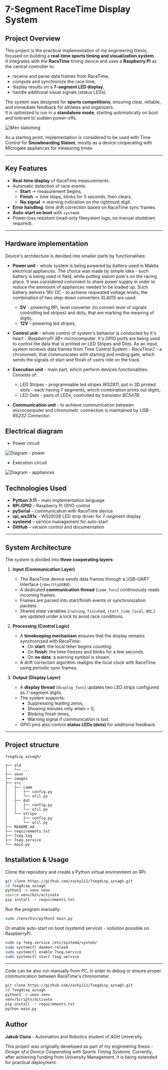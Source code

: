 # 7-Segment RaceTime Display System

## Project Overview
This project is the practical implementation of my engineering thesis, focused on building a **real-time sports timing and visualization system**.  
It integrates with the **RaceTime** timing device and uses a **Raspberry Pi** as the central controller to:

- receive and parse data frames from RaceTime,
- compute and synchronize the race time,
- display results on a **7-segment LED display**,
- handle additional visual signals (status LEDs).

The system was designed for **sports competitions**, ensuring clear, reliable, and immediate feedback for athletes and organizers.  
It is optimized to run in a **standalone mode**, starting automatically on boot and tolerant to sudden power-offs.

![Men slaloming](images/slalom1.jpg)

As a starting point, implementation is considered to be used with Time Control for **Snowboarding Slalom**, mostly as a device cooperating with Microgate appliances for measuring times.

---

## Key Features
- **Real-time display** of RaceTime measurements.  
- Automatic detection of race events:  
  - **Start** → measurement begins,  
  - **Finish** → time stops, blinks for 5 seconds, then clears,  
  - **No signal** → warning indication on the rightmost digit.  
- **Error handling**: time drift correction based on RaceTime sync frames.  
- **Auto-start on boot** with `systemd`.  
- Power-loss resistant (read-only filesystem logs, no manual shutdown required).  

---

## Hardware implementation
Device's architecture is devided into smaller parts by functionalities:
- **Power unit** - whole system is being powered by battery used in Makita electrical appliances. The choice was made by simple idea - such battery is being used in field, while putting slalom pole's on the racing place. It was considered convinient to share power supply in order to reduce the ammount of appliances needed to be loaded up. Such battery delivers 18V DC - to achieve requested voltage levels, the combination of two step-down converters *XL4015* are used:
    -  **5V** - powering RPi, level converter (to convert level of signals controlling led stripes) and dots, that are marking the meaning of digits,
    -  **12V** - powering led stripes,

- **Control unit** - whole control of system's behavior is conducted by it's heart - *RaspberryPi 3B+* microcomputer. It's GPIO ports are being used to control the data that is printed on LED Stripes and Dots. As an input, system recieves data frames from Time Control System - *RaceTime2* - a chronometr, that communicates with starting and ending gate, which sends the signals of start and finish of users ride on the track.

- **Execution unit** - main part, which perform devices functionalities. Consists of:
  - LED Stripes - programmable led stripes *WS2811*, put in 3D printed slots - each having 7 segments, which combination prints out digits,
  - LED Dots - pairs of LEDs, controlled by transistor *BC547B*.
-  **Communication unit** - to achieve communication between microcomputer and chronometr, connection is maintained by *USB-RS232 Connector*.
  
## Electrical diagram

- Power circuit
  
![Diagram - power](images/diagram-1.png)

- Execution circuit

![Diagram - appliances](images/diagram-2.png)

## Technologies Used
- **Python 3.11** – main implementation language  
- **RPi.GPIO** – Raspberry Pi GPIO control  
- **pySerial** – communication with RaceTime device  
- **rpi_ws281x** – WS2812B LED strip driver for 7-segment display  
- **systemd** – service management for auto-start  
- **GitHub** – version control and documentation  

---

## System Architecture
The system is divided into **three cooperating layers**:

1. **Input (Communication Layer)**  
   - The RaceTime device sends data frames through a USB–UART interface (`/dev/ttyUSB0`).  
   - A dedicated **communication thread** (`comm_func`) continuously reads incoming frames.  
   - Frames are parsed into start/finish events or synchronization packets.  
   - Shared state variables (`running`, `finished`, `start_time_local`, etc.) are updated under a lock to avoid race conditions.

2. **Processing (Control Logic)**  
   - A **timekeeping mechanism** ensures that the display remains synchronized with RaceTime:  
     - On **start**: the local timer begins counting.  
     - On **finish**: the time freezes and blinks for a few seconds.  
     - On **no data**: a warning symbol is shown.  
   - A drift correction algorithm realigns the local clock with RaceTime using periodic sync frames.

3. **Output (Display Layer)**  
   - A **display thread** (`display_func`) updates two LED strips configured as 7-segment digits.  
   - The system supports:  
     - Suppressing leading zeros,  
     - Showing minutes only when > 0,  
     - Blinking finish times,  
     - Warning signal if communication is lost.  
   - GPIO pins also control **status LEDs (dots)** for additional feedback.

---

## Project structure

```
7segdisp_azsagh/

├── old
│   └── ...
├── venv
├── images
├── src
│   ├── comm
│   │   ├── config.py
│   │   └── util.py
│   ├── dot
│   │   ├── config.py
│   │   └── util.py
│   └── stripe
│       ├── config.py
│       └── util.py
├── README.md
├── requirements.txt
├── 7seg.log
├── 7seg.service
└── main.py
```

## Installation & Usage
Clone the repository and create a Python virtual environment on RPi:
```bash
git clone https://github.com/zacky111/7segdisp_azsagh.git
cd 7segdisp_azsagh
python3 -m venv venv
source venv/bin/activate
pip install -r requirements.txt
```

Run the program manually:

``` bash
sudo /venv/bin/python3 main.py
```

Or enable auto-start on boot (systemd service) - sollution possible on RaspberryPi:

``` bash
sudo cp 7seg.service /etc/systemd/system/
sudo systemctl daemon-reload
sudo systemctl enable 7seg.service
sudo systemctl start 7seg.service
```

---

Code can be also run manually from PC, in order to debug or ensure proper communication between RaceTime's chronometer.
``` bash
git clone https://github.com/zacky111/7segdisp_azsagh.git
cd 7segdisp_azsagh
python3 -m venv venv
venv/Scripts/activate
pip install -r requirements.txt
python main.py
```

## Author
**Jakub Ciura** - Automation and Robotics student of AGH University.

This project was originally developed as part of my engineering thesis - *Design of a Device Cooperating with Sports Timing Systems*. Currently, after achieving funding from University Management, it is being extended for practical deployment.
